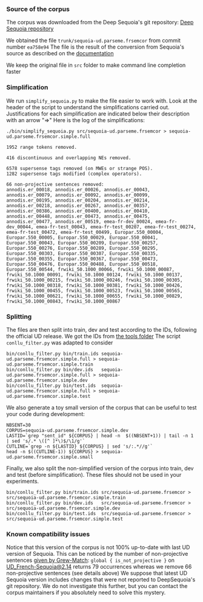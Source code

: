 ### Source of the corpus 

The corpus was downloaded from the Deep Sequoia's git repository:
[Deep Sequoia repository](https://gitlab.inria.fr/sequoia/deep-sequoia)

We obtained the file `trunk/sequoia-ud.parseme.frsemcor` from commit number `ea758e94`
The file is the result of the conversion from Sequoia's source as described on the [documentation](https://deep-sequoia.inria.fr/process/)

We keep the original file in `src` folder to make command line completion faster

### Simplification

We run `simplify_sequoia.py` to make the file easier to work with. 
Look at the header of the script to understand the simplifications carried out.
Justifications for each simplification are indicated below their description with an arrow "=>"
Here is the log of the simplifications:

```
./bin/simplify_sequoia.py src/sequoia-ud.parseme.frsemcor > sequoia-ud.parseme.frsemcor.simple.full

1952 range tokens removed.

416 discontinuous and overlapping NEs removed.

6578 supersense tags removed (on MWEs or strange POS).
1282 supersense tags modified (complex operators).

66 non-projective sentences removed:
annodis.er_00018, annodis.er_00026, annodis.er_00043, annodis.er_00079, annodis.er_00092, annodis.er_00099, annodis.er_00195, annodis.er_00204, annodis.er_00214, annodis.er_00218, annodis.er_00267, annodis.er_00357, annodis.er_00386, annodis.er_00400, annodis.er_00410, annodis.er_00448, annodis.er_00473, annodis.er_00475, annodis.er_00477, annodis.er_00519, emea-fr-dev_00024, emea-fr-dev_00044, emea-fr-test_00043, emea-fr-test_00207, emea-fr-test_00274, emea-fr-test_00472, emea-fr-test_00499, Europar.550_00004, Europar.550_00005, Europar.550_00029, Europar.550_00041, Europar.550_00043, Europar.550_00209, Europar.550_00257, Europar.550_00276, Europar.550_00289, Europar.550_00295, Europar.550_00303, Europar.550_00307, Europar.550_00335, Europar.550_00355, Europar.550_00367, Europar.550_00473, Europar.550_00476, Europar.550_00488, Europar.550_00518, Europar.550_00544, frwiki_50.1000_00066, frwiki_50.1000_00087, frwiki_50.1000_00091, frwiki_50.1000_00124, frwiki_50.1000_00137, frwiki_50.1000_00215, frwiki_50.1000_00246, frwiki_50.1000_00305, frwiki_50.1000_00318, frwiki_50.1000_00381, frwiki_50.1000_00426, frwiki_50.1000_00455, frwiki_50.1000_00523, frwiki_50.1000_00565, frwiki_50.1000_00621, frwiki_50.1000_00655, frwiki_50.1000_00829, frwiki_50.1000_00843, frwiki_50.1000_00867
```

### Splitting

The files are then split into train, dev and test according to the IDs, following the official UD release.
We got the IDs from [the tools folder](https://gitlab.inria.fr/sequoia/deep-sequoia/tree/master/tools)
The script `conllu_filter.py` was adapted to consider 

```
bin/conllu_filter.py bin/train.ids sequoia-ud.parseme.frsemcor.simple.full > sequoia-ud.parseme.frsemcor.simple.train
bin/conllu_filter.py bin/dev.ids   sequoia-ud.parseme.frsemcor.simple.full > sequoia-ud.parseme.frsemcor.simple.dev
bin/conllu_filter.py bin/test.ids  sequoia-ud.parseme.frsemcor.simple.full > sequoia-ud.parseme.frsemcor.simple.test
```

We also generate a toy small version of the corpus that can be useful to test your code during development:
```
NBSENT=30
CORPUS=sequoia-ud.parseme.frsemcor.simple.dev
LASTID=`grep "sent_id" ${CORPUS} | head -n  $((NBSENT+1)) | tail -n 1 | sed 's/.* \([^ ]*\)$/\1/g'`
CUTLINE=`grep -n ${LASTID} ${CORPUS} | sed 's/:.*//g'`
head -n $((CUTLINE-1)) ${CORPUS} > sequoia-ud.parseme.frsemcor.simple.small
```

Finally, we also split the non-simplified version of the corpus into train, dev and test (before simplification).
These files should not be used in your experiments.
```
bin/conllu_filter.py bin/train.ids src/sequoia-ud.parseme.frsemcor > src/sequoia-ud.parseme.frsemcor.simple.train
bin/conllu_filter.py bin/dev.ids   src/sequoia-ud.parseme.frsemcor > src/sequoia-ud.parseme.frsemcor.simple.dev
bin/conllu_filter.py bin/test.ids  src/sequoia-ud.parseme.frsemcor > src/sequoia-ud.parseme.frsemcor.simple.test
```

### Known compatibility issues

Notice that this version of the corpus is not 100% up-to-date with last UD version of Sequoia.
This can be noticed by the number of non-projective sentences [given by Grew-Match](https://universal.grew.fr/?custom=6697d0b0343b8):
`global { is_not_projective }` on UD_French-Sequoia@2.14 returns 79 occurrences whereas we remove 66 non-projective sentences (see details above)
We suppose that latest UD Sequoia version includes changes that were not reported to DeepSequoia's git repository.
We do not investigate this further, but you can contact the corpus maintainers if you absolutely need to solve this mystery.
